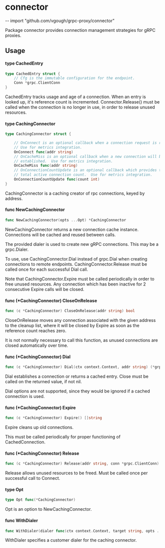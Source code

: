 # connector
--
    import "github.com/vgough/grpc-proxy/connector"

Package connector provides connection management strategies for gRPC proxies.

## Usage

#### type CachedEntry

```go
type CachedEntry struct {
	// Cfg is the immutable configuration for the endpoint.
	Conn *grpc.ClientConn
}
```

CachedEntry tracks usage and age of a connection. When an entry is looked up,
it's reference count is incremented. Connector.Release() must be called when the
connection is no longer in use, in order to release unused resources.

#### type CachingConnector

```go
type CachingConnector struct {

	// OnConnect is an optional callback when a connection request is received.
	// Use for metrics integration.
	OnConnect func(addr string)
	// OnCacheMiss is an optional callback when a new connection will be
	// established.  Use for metrics integration.
	OnCacheMiss func(addr string)
	// OnConnectionCountUpdate is an optional callback which provides the
	// total active connection count.  Use for metrics integration.
	OnConnectionCountUpdate func(count int)
}
```

CachingConnector is a caching creator of rpc connections, keyed by address.

#### func  NewCachingConnector

```go
func NewCachingConnector(opts ...Opt) *CachingConnector
```
NewCachingConnector returns a new connection cache instance. Connections will be
cached and reused between calls.

The provided dialer is used to create new gRPC connections. This may be a
grpc.Dialer.

To use, use CachingConnector.Dial instead of grpc.Dial when creating connections
to remote endpoints. CachingConnector.Release must be called once for each
successful Dial call.

Note that CachingConnector.Expire must be called periodically in order to free
unused resources. Any connection which has been inactive for 2 consecutive
Expire calls will be closed.

#### func (*CachingConnector) CloseOnRelease

```go
func (c *CachingConnector) CloseOnRelease(addr string) bool
```
CloseOnRelease moves any connection associated with the given address to the
cleanup list, where it will be closed by Expire as soon as the reference count
reaches zero.

It is not normally necessary to call this function, as unused connections are
closed automatically over time.

#### func (*CachingConnector) Dial

```go
func (c *CachingConnector) Dial(ctx context.Context, addr string) (*grpc.ClientConn, error)
```
Dial establishes a connection or returns a cached entry. Close must be called on
the returned value, if not nil.

Dial options are not supported, since they would be ignored if a cached
connection is used.

#### func (*CachingConnector) Expire

```go
func (c *CachingConnector) Expire() []string
```
Expire cleans up old connections.

This must be called periodically for proper functioning of CachedConnection.

#### func (*CachingConnector) Release

```go
func (c *CachingConnector) Release(addr string, conn *grpc.ClientConn)
```
Release allows unused resources to be freed. Must be called once per successful
call to Connect.

#### type Opt

```go
type Opt func(*CachingConnector)
```

Opt is an option to NewCachingConnector.

#### func  WithDialer

```go
func WithDialer(dialer func(ctx context.Context, target string, opts ...grpc.DialOption) (*grpc.ClientConn, error)) Opt
```
WithDialer specifies a customer dialer for the caching connector.
